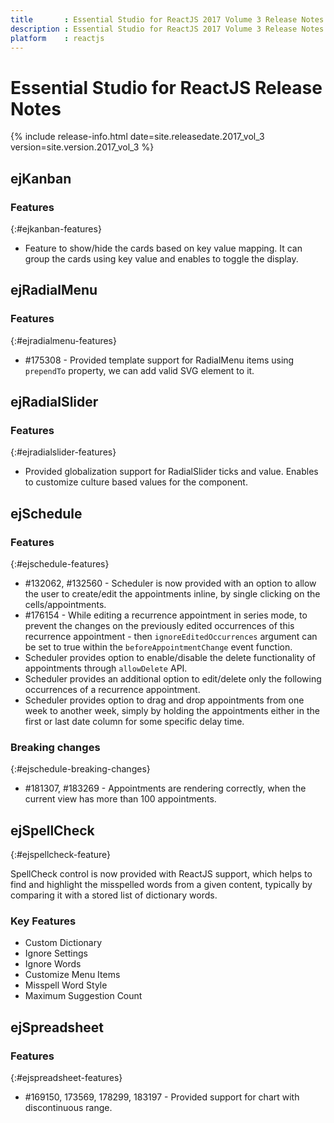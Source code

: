 ```yaml
---
title 		: Essential Studio for ReactJS 2017 Volume 3 Release Notes
description : Essential Studio for ReactJS 2017 Volume 3 Release Notes
platform 	: reactjs
---
```


# Essential Studio for ReactJS Release Notes

{% include release-info.html date=site.releasedate.2017_vol_3 version=site.version.2017_vol_3 %} 



## ejKanban

### Features	
{:#ejkanban-features}

* Feature to show/hide the cards based on key value mapping. It can group the cards using key value and enables to toggle the display.

## ejRadialMenu

### Features	
{:#ejradialmenu-features}

* \#175308 - Provided template support for RadialMenu items using `prependTo` property, we can add valid SVG element to it.
## ejRadialSlider

### Features	
{:#ejradialslider-features}

* Provided globalization support for RadialSlider ticks and value. Enables to customize culture based values for the component.
## ejSchedule

### Features
{:#ejschedule-features}

* \#132062, \#132560 - Scheduler is now provided with an option to allow the user to create/edit the appointments inline, by single clicking on the cells/appointments. 
* \#176154 - While editing a recurrence appointment in series mode, to prevent the changes on the previously edited occurrences of this recurrence appointment - then `ignoreEditedOccurrences` argument can be set to true within the `beforeAppointmentChange` event function.
* Scheduler provides option to enable/disable the delete functionality of appointments through `allowDelete` API.
* Scheduler provides an additional option to edit/delete only the following occurrences of a recurrence appointment. 
* Scheduler provides option to drag and drop appointments from one week to another week, simply by holding the appointments either in the first or last date column for some specific delay time.

### Breaking changes
{:#ejschedule-breaking-changes}
* \#181307, \#183269 - Appointments are rendering correctly, when the current view has more than 100 appointments.
## ejSpellCheck

{:#ejspellcheck-feature}

SpellCheck control is now provided with ReactJS support, which helps to find and highlight the misspelled words from a given content, typically by comparing it with a stored list of dictionary words.

### Key Features

* Custom Dictionary
* Ignore Settings
* Ignore Words 
* Customize Menu Items
* Misspell Word Style 
* Maximum Suggestion Count 

## ejSpreadsheet

### Features	
{:#ejspreadsheet-features}

* \#169150, 173569, 178299, 183197 - Provided support for chart with discontinuous range.
